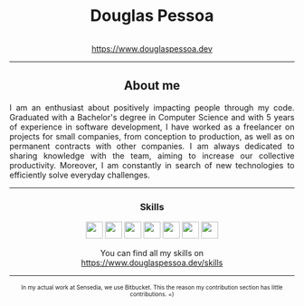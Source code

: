 
  <h1 align="center">Douglas Pessoa</h1>
  <p align="center" style="font-size: 0px">Software Engineer</p>
  <p align="center">
    <a href="https://www.douglaspessoa.dev">https://www.douglaspessoa.dev</a>
  </p>
  <hr>
  <h2 align="center">
    About me
  </h2>
  <p align="justify">
    I am an enthusiast about positively impacting people through my code. Graduated with a Bachelor's
degree in Computer Science and with 5 years of experience in software development, I have worked as
a freelancer on projects for small companies, from conception to production, as well as on permanent
contracts with other companies. I am always dedicated to sharing knowledge with the team, aiming to
increase our collective productivity. Moreover, I am constantly in search of new technologies to
efficiently solve everyday challenges.
  </p>
  <hr />
  <h3 align="center">Skills</h3>
  <p align="center">
    <img src="https://www.douglaspessoa.dev/assets/images/skills/typescript.webp" style="height: 30px">
    <img src="https://www.douglaspessoa.dev/assets/images/skills/java.webp" style="height: 30px">
    <img src="https://www.douglaspessoa.dev/assets/images/skills/nodejs.webp" style="height: 30px">
    <img src="https://www.douglaspessoa.dev/assets/images/skills/reactjs.webp" style="height: 30px">
    <img src="https://www.douglaspessoa.dev/assets/images/skills/docker.webp" style="height: 30px">
    <img src="https://www.douglaspessoa.dev/assets/images/skills/jira.webp" style="height: 30px">
    <img src="https://www.douglaspessoa.dev/assets/images/skills/figma.webp" style="height: 30px">
  </p>
  <p align="center">
    You can find all my skills on <br/> <a href="https://www.douglaspessoa.dev/skills">https://www.douglaspessoa.dev/skills</a>
  </p>
<hr />
<p style="font-size: 10px;" align="center">In my actual work at Sensedia, we use Bitbucket. This the reason my contribution section has little contributions. =)</p>

